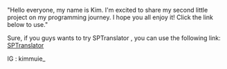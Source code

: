 "Hello everyone, my name is Kim. I'm excited to share my second little project on my programming journey. I hope you all enjoy it! Click the link below to use."

Sure, if you guys wants to try SPTranslator , you can use the following link:  [SPTranslator](https://kimmuie.github.io/SPTranslator/)


IG : kimmuie_
